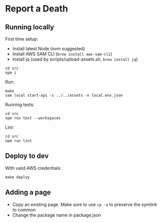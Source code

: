 # Report a Death

## Running locally
First time setup:
- Install latest Node (nvm suggested)
- Install AWS SAM CLI (`brew install aws-sam-cli`)
- Install jq (used by scripts/upload-assets.sh, `brew install jq`)

```shell
cd src
npm i
```

Run:
```shell
make
sam local start-api -s ../../assets -n local.env.json
```

Running tests:
```shell
cd src
npm run test --workspaces
```

Lint:
```shell
cd src
npm run lint
```

## Deploy to dev
With valid AWS credentials:
```shell
make deploy
```

## Adding a page
- Copy an existing page. Make sure to use `cp -a` to preserve the symlink to common
- Change the package name in package.json